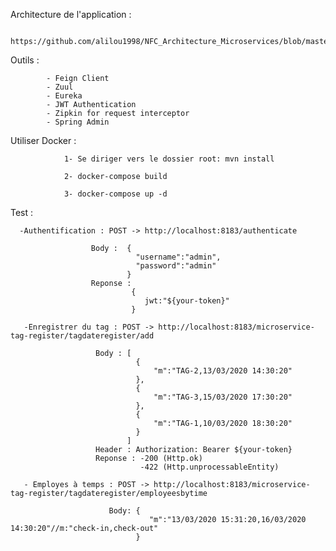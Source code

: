 Architecture de l'application : 

                https://github.com/alilou1998/NFC_Architecture_Microservices/blob/master/NFC%20Microservices_Architecture_2.pdf

Outils :

            - Feign Client
            - Zuul 
            - Eureka
            - JWT Authentication
            - Zipkin for request interceptor
            - Spring Admin

Utiliser Docker : 
  
                1- Se diriger vers le dossier root: mvn install

                2- docker-compose build

                3- docker-compose up -d

Test : 

      -Authentification : POST -> http://localhost:8183/authenticate

                      Body :  {
                                "username":"admin",
                                "password":"admin"
                              }
                      Reponse :
                               {
                                  jwt:"${your-token}"
                               }

       -Enregistrer du tag : POST -> http://localhost:8183/microservice-tag-register/tagdateregister/add

                       Body : [
                                {
                                    "m":"TAG-2,13/03/2020 14:30:20"
                                },
                                {
                                    "m":"TAG-3,15/03/2020 17:30:20"
                                },
                                {
                                    "m":"TAG-1,10/03/2020 18:30:20"
                                }
                              ]
                       Header : Authorization: Bearer ${your-token} 
                       Reponse : -200 (Http.ok)
                                 -422 (Http.unprocessableEntity)

       - Employes à temps : POST -> http://localhost:8183/microservice-tag-register/tagdateregister/employeesbytime 

                          Body: {
                                   "m":"13/03/2020 15:31:20,16/03/2020 14:30:20"//m:"check-in,check-out"
                                }


  
                        
                        
                        
